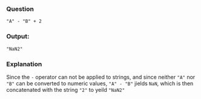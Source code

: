 ### Question
`"A" - "B" + 2`
### Output: 
`"NaN2"`
### Explanation
Since the `-` operator can not be applied to strings, and since neither `"A"` nor `"B"` can be converted to numeric values, `"A" - "B"` jields `NaN`, which is then concatenated with the string `"2"` to yeild `"NaN2"`
